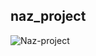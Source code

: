 ## naz_project
![Naz-project](https://github.com/Nazgul-Racber/naz_project/assets/119047722/b15900dd-a0a9-46ac-b834-c72138fbd7c4)

